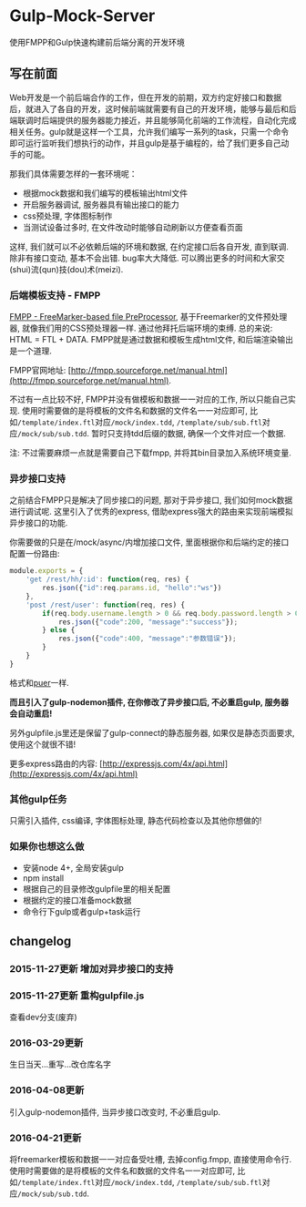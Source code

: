 # Gulp-Mock-Server
使用FMPP和Gulp快速构建前后端分离的开发环境

## 写在前面

Web开发是一个前后端合作的工作，但在开发的前期，双方约定好接口和数据后，就进入了各自的开发，这时候前端就需要有自己的开发环境，能够与最后和后端联调时后端提供的服务器能力接近，并且能够简化前端的工作流程，自动化完成相关任务。gulp就是这样一个工具，允许我们编写一系列的task，只需一个命令即可运行监听我们想执行的动作，并且gulp是基于编程的，给了我们更多自己动手的可能。

那我们具体需要怎样的一套环境呢：

* 根据mock数据和我们编写的模板输出html文件
* 开启服务器调试, 服务器具有输出接口的能力
* css预处理, 字体图标制作
* 当测试设备过多时, 在文件改动时能够自动刷新以方便查看页面

这样, 我们就可以不必依赖后端的环境和数据, 在约定接口后各自开发, 直到联调. 除非有接口变动, 基本不会出错. bug率大大降低. 可以腾出更多的时间和大家交(shui)流(qun)技(dou)术(meizi).

### 后端模板支持 - FMPP

[FMPP - FreeMarker-based file PreProcessor](http://fmpp.sourceforge.net/), 基于Freemarker的文件预处理器, 就像我们用的CSS预处理器一样. 通过他拜托后端环境的束缚. 总的来说: HTML = FTL + DATA. FMPP就是通过数据和模板生成html文件, 和后端渲染输出是一个道理.

FMPP官网地址: [http://fmpp.sourceforge.net/manual.html](http://fmpp.sourceforge.net/manual.html).

不过有一点比较不好, FMPP并没有做模板和数据一一对应的工作, 所以只能自己实现. 使用时需要做的是将模板的文件名和数据的文件名一一对应即可, 比如`/template/index.ftl`对应`/mock/index.tdd`, `/template/sub/sub.ftl`对应`/mock/sub/sub.tdd`. 暂时只支持tdd后缀的数据, 确保一个文件对应一个数据.

注: 不过需要麻烦一点就是需要自己下载fmpp, 并将其bin目录加入系统环境变量.

### 异步接口支持

之前结合FMPP只是解决了同步接口的问题, 那对于异步接口, 我们如何mock数据进行调试呢. 这里引入了优秀的express, 借助express强大的路由来实现前端模拟异步接口的功能.

你需要做的只是在/mock/async/内增加接口文件, 里面根据你和后端约定的接口配置一份路由:

```js
module.exports = {
    'get /rest/hh/:id': function(req, res) {
        res.json({"id":req.params.id, "hello":"ws"})
    },
    'post /rest/user': function(req, res) {
        if(req.body.username.length > 0 && req.body.password.length > 0) {
            res.json({"code":200, "message":"success"});
        } else {
            res.json({"code":400, "message":"参数错误"});
        }
    }
}
```

格式和[puer](http://leeluolee.github.io/2014/10/24/use-puer-helpus-developer-frontend/)一样.

**而且引入了gulp-nodemon插件, 在你修改了异步接口后, 不必重启gulp, 服务器会自动重启!**

另外gulpfile.js里还是保留了gulp-connect的静态服务器, 如果仅是静态页面要求, 使用这个就很不错!

更多express路由的内容: [http://expressjs.com/4x/api.html](http://expressjs.com/4x/api.html)

### 其他gulp任务

只需引入插件, css编译, 字体图标处理, 静态代码检查以及其他你想做的!

### 如果你也想这么做

* 安装node 4+, 全局安装gulp
* npm install
* 根据自己的目录修改gulpfile里的相关配置
* 根据约定的接口准备mock数据
* 命令行下gulp或者gulp+task运行


## changelog

### 2015-11-27更新 增加对异步接口的支持

### 2015-11-27更新 重构gulpfile.js

查看dev分支(废弃)

### 2016-03-29更新 

生日当天...重写...改仓库名字

### 2016-04-08更新

引入gulp-nodemon插件, 当异步接口改变时, 不必重启gulp.

### 2016-04-21更新

将freemarker模板和数据一一对应备受吐槽,  去掉config.fmpp, 直接使用命令行. 使用时需要做的是将模板的文件名和数据的文件名一一对应即可, 比如`/template/index.ftl`对应`/mock/index.tdd`, `/template/sub/sub.ftl`对应`/mock/sub/sub.tdd`.




